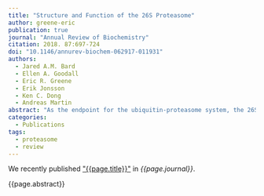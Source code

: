 ```yaml
---
title: "Structure and Function of the 26S Proteasome"
author: greene-eric
publication: true
journal: "Annual Review of Biochemistry"
citation: 2018. 87:697-724
doi: "10.1146/annurev-biochem-062917-011931"
authors:
  - Jared A.M. Bard
  - Ellen A. Goodall
  - Eric R. Greene
  - Erik Jonsson
  - Ken C. Dong
  - Andreas Martin
abstract: "As the endpoint for the ubiquitin-proteasome system, the 26S proteasome is the principal proteolytic machine responsible for regulated protein degradation in eukaryotic cells. The proteasome's cellular functions range from general protein homeostasis and stress response to the control of vital processes such as cell division and signal transduction. To reliably process all the proteins presented to it in the complex cellular environment, the proteasome must combine high promiscuity with exceptional substrate selectivity. Recent structural and biochemical studies have shed new light on the many steps involved in proteasomal substrate processing, including recognition, deubiquitination, and ATP-driven translocation and unfolding. In addition, these studies revealed a complex conformational landscape that ensures proper substrate selection before the proteasome commits to processive degradation. These advances in our understanding of the proteasome's intricate machinery set the stage for future studies on how the proteasome functions as a major regulator of the eukaryotic proteome."
categories:
  - Publications
tags:
  - proteasome
  - review
---
```


We recently published ["{{page.title}}"](https://doi.org/{{page.doi}}) in *{{page.journal}}*.

{{page.abstract}}
